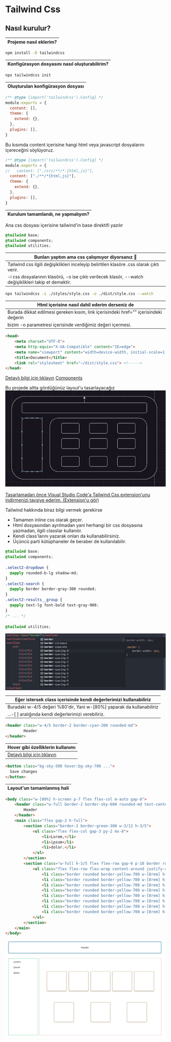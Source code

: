 # Tailwind Css

## Nasıl kurulur?

|Projeme nasıl eklerim?|
|-|

```bash
npm install -D tailwindcss 
```

|Konfigürasyon dosyasını nasıl oluşturabilirim?|
|-|
```bash
npx tailwindcss init
```

|Oluşturulan konfigürasyon dosyası|
|-|
```javascript
/** @type {import('tailwindcss').Config} */
module.exports = {
  content: [],
  theme: {
    extend: {},
  },
  plugins: [],
}
```

Bu kısımda content içerisine hangi html veya javascript dosyalarını içereceğini söylüyoruz.

```javascript
/** @type {import('tailwindcss').Config} */
module.exports = {
//   content: ["./src/**/*.{html,js}"],
  content: ["./**/*{html,js}"],
  theme: {
    extend: {},
  },
  plugins: [],
}
```

|Kurulum tamamlandı, ne yapmalıyım?|
|-|
Ana css dosyası içerisine tailwind'in base direktifi yazılır
```css
@tailwind base;
@tailwind components;
@tailwind utilities;
```

|Bunları yaptım ama css çalışmıyor diyorsanız 🤔|
|-|
|Tailwind css ilgili değişiklikleri inceleyip belirtilen klasöre .css olarak çıktı verir.|
|-i css dosyalarının klasörü, -o ise çıktı verilecek klasör, --watch değişiklikleri takip et demektir.|
```bash
npx tailwindcss -i ./styles/style.css -o ./dist/style.css --watch
```

|Html içerisine nasıl dahil ederim derseniz de|
|-|
|Burada dikkat edilmesi gereken kısım, link içerisindeki href="" içerisindeki değerin|
|bizim -o parametresi içerisinde verdiğimiz değeri içermesi.|
```html
<head>
    <meta charset="UTF-8">
    <meta http-equiv="X-UA-Compatible" content="IE=edge">
    <meta name="viewport" content="width=device-width, initial-scale=1.0">
    <title>Document</title>
    <link rel="stylesheet" href="~/dist/style.css"> <!----->
</head>
```

[Detaylı bilgi için tıklayın](https://tailwindcss.com/docs/installation)
[Components](https://tailwindui.com/components?ref=sidebar)

Bu projede altta gördüğünüz layout'u tasarlayacağız
![layout](./images/layout.jpg)

[Tasarlamadan önce Visual Studio Code'a Tailwind Css extension'unu indirmenizi tavsiye ederim. (Extension'u gör)](https://marketplace.visualstudio.com/items?itemName=bradlc.vscode-tailwindcss)


Tailwind hakkında biraz bilgi vermek gerekirse
- Tamamen inline css olarak geçer.
- Html dosyasından ayrılmadan yani herhangi bir css dosyasına yazmadan, ilgili classlar kullanılır.
- Kendi class'larını yazarak onları da kullanabilirsiniz.
- Üçüncü parti kütüphaneler ile beraber de kullanılabilir.
```css
@tailwind base;
@tailwind components;

.select2-dropdown {
  @apply rounded-b-lg shadow-md;
}
.select2-search {
  @apply border border-gray-300 rounded;
}
.select2-results__group {
  @apply text-lg font-bold text-gray-900;
}
/* ... */

@tailwind utilities;
```

![tailwind-border](./images/tailwind-border.jpg)


|Eğer istersek class içerisinde kendi değerlerimizi kullanabiliriz|
|-|
|Buradaki w-4/5 değeri %80'dir, Yani w-[80%] yaparak da kullanabiliriz|
|...-[ ] aralığında kendi değerlerimizi verebiliriz.|
```html
<header class="w-4/5 border-2 border-cyan-200 rounded-md">
        Header
</header>
```

|Hover gibi özelliklerin kullanımı|
|-|
|[Detaylı bilgi için tıklayın](https://tailwindcss.com/docs/hover-focus-and-other-states)|
```html
<button class="bg-sky-500 hover:bg-sky-700 ...">
  Save changes
</button>
```

|Layout'un tamamlanmış hali|
|-|

```html
<body class="w-[80%] h-screen p-7 flex flex-col m-auto gap-8">
    <header class="w-full border-2 border-sky-600 rounded-md text-center p-6">
        Header
    </header>
    <main class="flex gap-2 h-full">
        <section class="border-2 border-green-300 w-3/12 h-3/5">
            <ul class="flex flex-col gap-3 py-2 ms-8">
                <li>Lorem,</li>
                <li>ipsum</li>
                <li>dolor.</li>
            </ul>
        </section>
        <section class="w-full h-3/5 flex flex-row gap-6 p-10 border rounded border-red-300">
            <ul class="flex flex-row flex-wrap content-around justify-around border-1 rounded border-yellow-400 p-2 px-0">
                <li class="border rounded border-yellow-700 w-[8rem] h-[8rem]"></li>
                <li class="border rounded border-yellow-700 w-[8rem] h-[8rem]"></li>
                <li class="border rounded border-yellow-700 w-[8rem] h-[8rem]"></li>
                <li class="border rounded border-yellow-700 w-[8rem] h-[8rem]"></li>
                <li class="border rounded border-yellow-700 w-[8rem] h-[8rem]"></li>
                <li class="border rounded border-yellow-700 w-[8rem] h-[8rem]"></li>
                <li class="border rounded border-yellow-700 w-[8rem] h-[8rem]"></li>
                <li class="border rounded border-yellow-700 w-[8rem] h-[8rem]"></li>
            </ul>
        </section>
    </main>
</body>
```

![finished-layout](./images/finished-layout.jpg)
